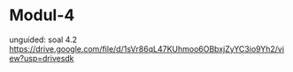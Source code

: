 # Modul-4

unguided: soal 4.2 https://drive.google.com/file/d/1sVr86qL47KUhmoo6OBbxjZyYC3io9Yh2/view?usp=drivesdk
